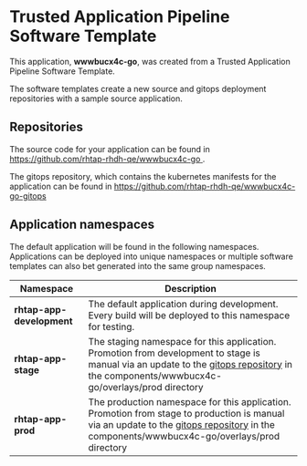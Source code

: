 # Trusted Application Pipeline Software Template

This application, **wwwbucx4c-go**, was created from a Trusted Application Pipeline Software Template.

The software templates create a new source and gitops deployment repositories with a sample source application. 

## Repositories

The source code for your application can be found in [https://github.com/rhtap-rhdh-qe/wwwbucx4c-go ](https://github.com/rhtap-rhdh-qe/wwwbucx4c-go ).
 
The gitops repository, which contains the kubernetes manifests for the application can be found in 
[https://github.com/rhtap-rhdh-qe/wwwbucx4c-go-gitops ](https://github.com/rhtap-rhdh-qe/wwwbucx4c-go-gitops ) 

## Application namespaces 

The default application will be found in the following namespaces. Applications can be deployed into unique namespaces or multiple software templates can also bet generated into the same group namespaces.  

|  Namespace   |  Description   |  
| -------- | -------- |   
| **rhtap-app-development** | The default application during development. Every build will be deployed to this namespace for testing. | 
| **rhtap-app-stage** | The staging namespace for this application. Promotion from development to stage is manual via an update to the [gitops repository](https://github.com/rhtap-rhdh-qe/wwwbucx4c-go-gitops ) in the components/wwwbucx4c-go/overlays/prod directory |  
| **rhtap-app-prod** | The production namespace for this application. Promotion from stage to production is manual via an update to the [gitops repository](https://github.com/rhtap-rhdh-qe/wwwbucx4c-go-gitops ) in the components/wwwbucx4c-go/overlays/prod directory | 